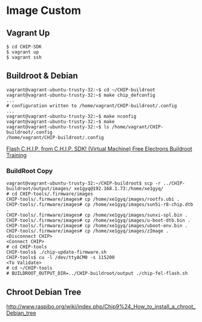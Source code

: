 Image Custom
==

## Vagrant Up

    
    $ cd CHIP-SDK
    $ vagrant up
    $ vagrant ssh

## Buildroot & Debian

    vagrant@vagrant-ubuntu-trusty-32:~$ cd ~/CHIP-buildroot
    vagrant@vagrant-ubuntu-trusty-32:~$ make chip_defconfig
    ...
    # configuration written to /home/vagrant/CHIP-buildroot/.config
    ...
    vagrant@vagrant-ubuntu-trusty-32:~$ make nconfig
    vagrant@vagrant-ubuntu-trusty-32:~$ make
    vagrant@vagrant-ubuntu-trusty-32:~$ ls /home/vagrant/CHIP-buildroot/.config
    /home/vagrant/CHIP-buildroot/.config


[Flash C.H.I.P. from C.H.I.P. SDK! (Virtual Machine) ](https://nextthingco.zendesk.com/hc/en-us/articles/210864097-Flash-C-H-I-P-from-C-H-I-P-SDK-Virtual-Machine-)
[Free Electrons Buildroot Training ](http://free-electrons.com/doc/training/buildroot/buildroot-slides.pdf)

### BuildRoot Copy

    vagrant@vagrant-ubuntu-trusty-32:~/CHIP-buildroot$ scp -r ../CHIP-buildroot/output/images/ xe1gyq@192.168.1.73:/home/xe1gyq/
    # cd CHIP-tools/.firmware/images
    CHIP-tools/.firmware/images# cp /home/xe1gyq/images/rootfs.ubi .
    CHIP-tools/.firmware/images# cp /home/xe1gyq/images/sun5i-r8-chip.dtb .
    CHIP-tools/.firmware/images# cp /home/xe1gyq/images/sunxi-spl.bin .
    CHIP-tools/.firmware/images# cp /home/xe1gyq/images/u-boot-dtb.bin .
    CHIP-tools/.firmware/images# cp /home/xe1gyq/images/uboot-env.bin .
    CHIP-tools/.firmware/images# cp /home/xe1gyq/images/zImage .
    <Disconnect CHIP>
    <Connect CHIP>
    # cd CHIP-tools
    CHIP-tools$ ./chip-update-firmware.sh
    CHIP-tools$ cu -l /dev/ttyACM0 -s 115200
    <To Validate>
    # cd ~/CHIP-tools
    # BUILDROOT_OUTPUT_DIR=../CHIP-buildroot/output ./chip-fel-flash.sh


## Chroot Debian Tree

http://www.raspibo.org/wiki/index.php/Chip9%24_How_to_install_a_chroot_Debian_tree

